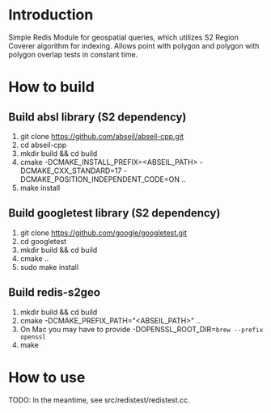 # Introduction

Simple Redis Module for geospatial queries, which utilizes S2 Region Coverer algorithm for indexing. Allows point with polygon and polygon with polygon overlap tests in constant time.

# How to build

## Build absl library (S2 dependency)
1. git clone https://github.com/abseil/abseil-cpp.git
1. cd abseil-cpp
1. mkdir build && cd build
1. cmake -DCMAKE_INSTALL_PREFIX=<ABSEIL_PATH> -DCMAKE_CXX_STANDARD=17 -DCMAKE_POSITION_INDEPENDENT_CODE=ON ..
1. make install

## Build googletest library (S2 dependency)
1. git clone https://github.com/google/googletest.git
1. cd googletest
1. mkdir build && cd build
1. cmake ..
1. sudo make install

## Build redis-s2geo
1. mkdir build && cd build
1. cmake -DCMAKE_PREFIX_PATH="<ABSEIL_PATH>"  ..
  1. On Mac you may have to provide -DOPENSSL_ROOT_DIR=`brew --prefix openssl`
1. make 

# How to use

TODO: In the meantime, see src/redistest/redistest.cc.
